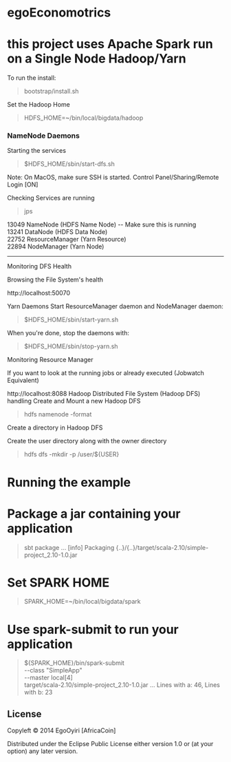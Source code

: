 egoEconomotrics
============

# this project uses Apache Spark run on a Single Node Hadoop/Yarn

To run the install:

> bootstrap/install.sh

Set the Hadoop Home
> HDFS_HOME=~/bin/local/bigdata/hadoop

### NameNode Daemons
Starting the services

> $HDFS_HOME/sbin/start-dfs.sh

Note: On MacOS, make sure SSH is started. Control Panel/Sharing/Remote Login [ON]

 Checking Services are running

> jps

13049 NameNode (HDFS Name Node) -- Make sure this is running<br>
13241 DataNode (HDFS Data Node)<br>
22752 ResourceManager (Yarn Resource)<br>
22894 NodeManager (Yarn Node)<br>

---

Monitoring DFS Health

Browsing the File System's health

http://localhost:50070


Yarn Daemons
Start ResourceManager daemon and NodeManager daemon:

> $HDFS_HOME/sbin/start-yarn.sh

When you're done, stop the daemons with:

> $HDFS_HOME/sbin/stop-yarn.sh

Monitoring Resource Manager

If you want to look at the running jobs or already executed (Jobwatch Equivalent)

http://localhost:8088
Hadoop Distributed File System (Hadoop DFS) handling
Create and Mount a new Hadoop DFS

> hdfs namenode -format


Create a directory in Hadoop DFS

Create the user directory along with the owner directory

> hdfs dfs -mkdir -p /user/${USER}


# Running the example

# Package a jar containing your application
> sbt package
...
[info] Packaging {..}/{..}/target/scala-2.10/simple-project_2.10-1.0.jar

# Set SPARK HOME

> SPARK_HOME=~/bin/local/bigdata/spark

# Use spark-submit to run your application
> ${SPARK_HOME}/bin/spark-submit \
  --class "SimpleApp" \
  --master local[4] \
  target/scala-2.10/simple-project_2.10-1.0.jar
...
Lines with a: 46, Lines with b: 23



## License

Copyleft © 2014 EgoOyiri [AfricaCoin]

Distributed under the Eclipse Public License either version 1.0 or (at
your option) any later version.

